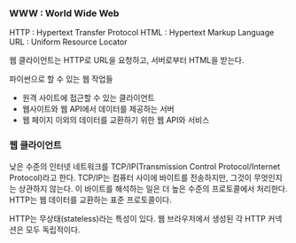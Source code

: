### WWW : World Wide Web

HTTP : Hypertext Transfer Protocol
HTML : Hypertext Markup Language
URL : Uniform Resource Locator

웹 클라이언트는 HTTP로 URL을 요청하고, 서버로부터 HTML을 받는다.

파이썬으로 할 수 있는 웹 작업들

* 원격 사이트에 접근할 수 있는 클라이언트
* 웹사이트와 웹 API에서 데이터를 제공하는 서버
* 웹 페이지 이외의 데이터를 교환하기 위한 웹 API와 서비스

### 웹 클라이언트

낮은 수준의 인터넷 네트워크를 TCP/IP(Transmission Control Protocol/Internet Protocol)라고 한다. TCP/IP는 컴퓨터 사이에 바이트를 전송하지만, 그것이 무엇인지는 상관하지 않는다. 이 바이트를 해석하는 일은 더 높은 수준의 프로토콜에서 처리한다. HTTP는 웹 데이터를 교환하는 표준 프로토콜이다.

HTTP는 무상태(stateless)라는 특성이 있다. 웹 브라우저에서 생성된 각 HTTP 커넥션은 모두 독립적이다. 

